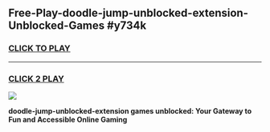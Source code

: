 
## Free-Play-doodle-jump-unblocked-extension-Unblocked-Games #y734k
<h3>
<a href="https://news.freeplayer.one?title=doodle-jump-unblocked-extension&ref=8M">CLICK TO PLAY</a></h3>
<hr>

<h3>
<a href="https://news.freeplayer.one?title=doodle-jump-unblocked-extension&ref=8M">CLICK 2 PLAY</a>
  
</h3>

<a href="https://news.freeplayer.one?title=doodle-jump-unblocked-extension&ref=8M"><img src="https://clearcache.store/games.png"></a>


**doodle-jump-unblocked-extension games unblocked: Your Gateway to Fun and Accessible Online Gaming**
